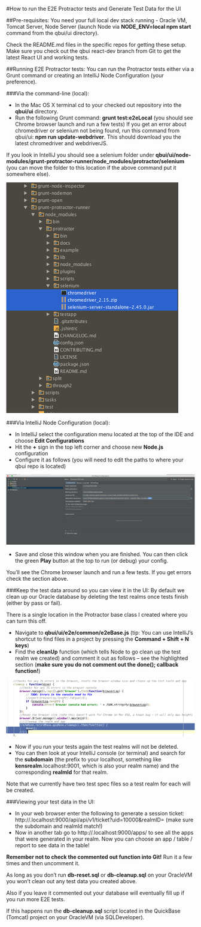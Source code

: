 #How to run the E2E Protractor tests and Generate Test Data for the UI

##Pre-requisites:
You need your full local dev stack running - Oracle VM, Tomcat Server, Node Server (launch Node via **NODE_ENV=local npm start** command from the qbui/ui directory).

Check the README.md files in the specific repos for getting these setup. Make sure you check out the qbui react-dev branch from Git to get the latest React UI and working tests.

##Running E2E Protractor tests:
You can run the Protractor tests either via a Grunt command or creating an IntelliJ Node Configuration (your preference).

###Via the command-line (local):
* In the Mac OS X terminal cd to your checked out repository into the **qbui/ui** directory.
* Run the following Grunt command: **grunt test:e2eLocal** (you should see Chrome browser launch and run a few tests)
If you get an error about chromedriver or selenium not being found, run this command from qbui/ui: **npm run update-webdriver**.
This should download you the latest chromedriver and webdriverJS.

If you look in IntelliJ you should see a selenium folder under **qbui/ui/node-modules/grunt-protractor-runner/node_modules/protractor/selenium**
(you can move the folder to this location if the above command put it somewhere else).

![protractorSeleniumLoc.png](protractorSeleniumLoc.png)

###Via IntelliJ Node Configuration (local):
* In IntelliJ select the configuration menu located at the top of the IDE and choose **Edit Configurations**
* Hit the **+** sign in the top left corner and choose new **Node.js** configuration
* Configure it as follows (you will need to edit the paths to where your qbui repo is located)

![protractorIntelliJConfig.png](protractorIntelliJConfig.png)

* Save and close this window when you are finished. You can then click the green **Play** button at the top to run (or debug) your config.

You’ll see the Chrome browser launch and run a few tests. If you get errors check the section above.

###Keep the test data around so you can view it in the UI:
By default we clean up our Oracle database by deleting the test realms once tests finish (either by pass or fail).

There is a single location in the Protractor base class I created where you can turn this off.

* Navigate to **qbui/ui/e2e/common/e2eBase.js** (tip: You can use IntelliJ’s shortcut to find files in a project by pressing the **Command + Shift + N keys**)
* Find the **cleanUp** function (which tells Node to go clean up the test realm we created) and comment it out as follows – see the highlighted section (**make sure you do not comment out the done(); callback function!**)

![protractorCleanUpFunction.png](protractorCleanUpFunction.png)

* Now if you run your tests again the test realms will not be deleted.
* You can then look at your IntelliJ console (or terminal) and search for the **subdomain** (the prefix to your localhost, something like **kensrealm**.localhost:9001, which is also your realm name) and the corresponding **realmId** for that realm.

Note that we currently have two test spec files so a test realm for each will be created.

###Viewing your test data in the UI:
* In your web browser enter the following to generate a session ticket: http://<your realm name>.localhost:9000/api/api/v1/ticket?uid=10000&realmID=<your realm ID> (make sure the subdomain and realmId match!)
* Now in another tab go to http://<your realm name>.localhost:9000/apps/ to see all the apps that were generated in your realm. Now you can choose an app / table / report to see data in the table!

**Remember not to check the commented out function into Git!** Run it a few times and then uncomment it.

As long as you don’t run **db-reset.sql** or **db-cleanup.sql** on your OracleVM you won’t clean out any test data you created above.

Also if you leave it commented out your database will eventually fill up if you run more E2E tests.  

If this happens run the **db-cleanup.sql** script located in the QuickBase (Tomcat) project on your OracleVM (via SQLDeveloper).
